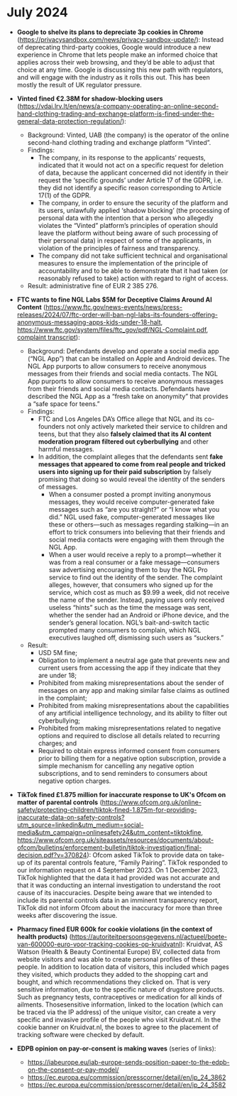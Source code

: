 # July 2024

- **Google to shelve its plans to depreciate 3p cookies in Chrome** (https://privacysandbox.com/news/privacy-sandbox-update/): Instead of deprecating third-party cookies, Google would introduce a new experience in Chrome that lets people make an informed choice that applies across their web browsing, and they’d be able to adjust that choice at any time. Google is discussing this new path with regulators, and will engage with the industry as it rolls this out. This has been mostly the result of UK regulator pressure. 
 
- **Vinted fined €2.38M for shadow-blocking users**  (https://vdai.lrv.lt/en/news/a-company-operating-an-online-second-hand-clothing-trading-and-exchange-platform-is-fined-under-the-general-data-protection-regulation/):
  - Background: Vinted, UAB (the company) is the operator of the online second-hand clothing trading and exchange platform “Vinted”.
  - Findings:
    - The company, in its response to the applicants’ requests, indicated that it would not act on a specific request for deletion of data, because the applicant concerned did not identify in their request the ‘specific grounds’ under Article 17 of the GDPR, i.e. they did not identify a specific reason corresponding to Article 17(1) of the GDPR.
    - The company, in order to ensure the security of the platform and its users, unlawfully applied ‘shadow blocking’ (the processing of personal data with the intention that a person who allegedly violates the “Vinted” platform’s principles of operation should leave the platform without being aware of such processing of their personal data) in respect of some of the applicants, in violation of the principles of fairness and transparency.
    - The company did not take sufficient technical and organisational measures to ensure the implementation of the principle of accountability and to be able to demonstrate that it had taken (or reasonably refused to take) action with regard to right of access.
  - Result: administrative fine of EUR 2 385 276.
  
- **FTC wants to fine NGL Labs $5M for Deceptive Claims Around AI Content** (https://www.ftc.gov/news-events/news/press-releases/2024/07/ftc-order-will-ban-ngl-labs-its-founders-offering-anonymous-messaging-apps-kids-under-18-halt, https://www.ftc.gov/system/files/ftc_gov/pdf/NGL-Complaint.pdf, [complaint transcript](../../../enforcement/ftc/ngl_compaint.md)):
  - Background: Defendants develop and operate a social media app (“NGL App”) that
    can be installed on Apple and Android devices. The NGL App purports to allow
    consumers to receive anonymous messages from their friends and social media
    contacts. The NGL App purports to allow consumers to receive anonymous
    messages from their friends and social media contacts. Defendants have described
    the NGL App as a “fresh take on anonymity” that provides a “safe space for
    teens.”
  - Findings:
    - FTC and Los Angeles DA’s Office allege that NGL and its co-founders not only actively marketed their service to children and teens, but that they also **falsely claimed that its AI content moderation program filtered out cyberbullying** and other harmful messages.
    - In addition, the complaint alleges that the defendants sent **fake messages that appeared to come from real people and tricked users into signing up for their paid subscription** by falsely promising that doing so would reveal the identity of the senders of messages.
      - When a consumer posted a prompt inviting anonymous messages, they would receive computer-generated fake messages such as “are you straight?” or “I know what you did.” NGL used fake, computer-generated messages like these or others—such as messages regarding stalking—in an effort to trick consumers into believing that their friends and social media contacts were engaging with them through the NGL App.
      - When a user would receive a reply to a prompt—whether it was from a real consumer or a fake message—consumers saw advertising encouraging them to buy the NGL Pro service to find out the identity of the sender. The complaint alleges, however, that consumers who signed up for the service, which cost as much as $9.99 a week, did not receive the name of the sender. Instead, paying users only received useless “hints” such as the time the message was sent, whether the sender had an Android or iPhone device, and the sender’s general location. NGL’s bait-and-switch tactic prompted many consumers to complain, which NGL executives laughed off, dismissing such users as “suckers.”
  - Result:
    - USD 5M fine;
    - Obligation to implement a neutral age gate that prevents new and current users from accessing the app if they indicate that they are under 18;
    - Prohibited from making misrepresentations about the sender of messages on any app and making similar false claims as outlined in the complaint;
    - Prohibited from making misrepresentations about the capabilities of any artificial intelligence technology, and its ability to filter out cyberbullying;
    - Prohibited from making misrepresentations related to negative options and required to disclose all details related to recurring charges; and
    - Required to obtain express informed consent from consumers prior to billing them for a negative option subscription, provide a simple mechanism for cancelling any negative option subscriptions, and to send reminders to consumers about negative option charges.

- **TikTok fined £1.875 million for inaccurate response to UK's Ofcom on matter of parental controls** (https://www.ofcom.org.uk/online-safety/protecting-children/tiktok-fined-1.875m-for-providing-inaccurate-data-on-safety-controls?utm_source=linkedin&utm_medium=social-media&utm_campaign=onlinesafety24&utm_content=tiktokfine, https://www.ofcom.org.uk/siteassets/resources/documents/about-ofcom/bulletins/enforcement-bulletin/tiktok-investigation/final-decision.pdf?v=370824): Ofcom asked TikTok to provide data on take-up of its parental controls feature, “Family Pairing”. TikTok responded to our information request on 4 September 2023. On 1 December 2023, TikTok highlighted that the data it had provided was not accurate and that it was conducting an internal investigation to understand the root cause of its inaccuracies. Despite being aware that we intended to include its parental controls data in an imminent transparency report, TikTok did not inform Ofcom about the inaccuracy for more than three weeks after discovering the issue. 

- **Pharmacy fined EUR 600k for cookie violations (in the context of health products)** (https://autoriteitpersoonsgegevens.nl/actueel/boete-van-600000-euro-voor-tracking-cookies-op-kruidvatnl): Kruidvat, AS Watson (Health & Beauty Continental Europe) BV, collected data from website visitors and was able to create personal profiles of these people. In addition to location data of visitors, this included which pages they visited, which products they added to the shopping cart and bought, and which recommendations they clicked on. That is very sensitive information, due to the specific nature of drugstore products. Such as pregnancy tests, contraceptives or medication for all kinds of ailments. Thosesensitive information, linked to the location (which can be traced via the IP address) of the unique visitor, can create a very specific and invasive profile of the people who visit Kruidvat.nl. In the cookie banner on Kruidvat.nl, the boxes to agree to the placement of tracking software were checked by default.
  
- **EDPB opinion on pay-or-consent is making waves** (series of links):
  - https://iabeurope.eu/iab-europe-sends-position-paper-to-the-edpb-on-the-consent-or-pay-model/
  - https://ec.europa.eu/commission/presscorner/detail/en/ip_24_3862
  - https://ec.europa.eu/commission/presscorner/detail/en/ip_24_3582


